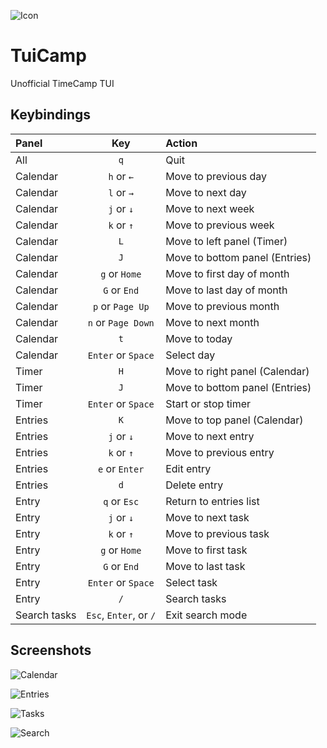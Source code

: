 ![Icon](https://github.com/user-attachments/assets/cbf3c65e-1a6e-44ee-ad5d-5b27b06c93cb)

# TuiCamp

Unofficial TimeCamp TUI

## Keybindings

| Panel        |          Key           | Action                         |
| :----------- | :--------------------: | :----------------------------- |
| All          |          `q`           | Quit                           |
| Calendar     |       `h` or `←`       | Move to previous day           |
| Calendar     |       `l` or `→`       | Move to next day               |
| Calendar     |       `j` or `↓`       | Move to next week              |
| Calendar     |       `k` or `↑`       | Move to previous week          |
| Calendar     |          `L`           | Move to left panel (Timer)     |
| Calendar     |          `J`           | Move to bottom panel (Entries) |
| Calendar     |     `g` or `Home`      | Move to first day of month     |
| Calendar     |      `G` or `End`      | Move to last day of month      |
| Calendar     |    `p` or `Page Up`    | Move to previous month         |
| Calendar     |   `n` or `Page Down`   | Move to next month             |
| Calendar     |          `t`           | Move to today                  |
| Calendar     |   `Enter` or `Space`   | Select day                     |
| Timer        |          `H`           | Move to right panel (Calendar) |
| Timer        |          `J`           | Move to bottom panel (Entries) |
| Timer        |   `Enter` or `Space`   | Start or stop timer            |
| Entries      |          `K`           | Move to top panel (Calendar)   |
| Entries      |       `j` or `↓`       | Move to next entry             |
| Entries      |       `k` or `↑`       | Move to previous entry         |
| Entries      |     `e` or `Enter`     | Edit entry                     |
| Entries      |          `d`           | Delete entry                   |
| Entry        |      `q` or `Esc`      | Return to entries list         |
| Entry        |       `j` or `↓`       | Move to next task              |
| Entry        |       `k` or `↑`       | Move to previous task          |
| Entry        |     `g` or `Home`      | Move to first task             |
| Entry        |      `G` or `End`      | Move to last task              |
| Entry        |   `Enter` or `Space`   | Select task                    |
| Entry        |          `/`           | Search tasks                   |
| Search tasks | `Esc`, `Enter`, or `/` | Exit search mode               |

## Screenshots

![Calendar](https://github.com/user-attachments/assets/2ac68a9a-4ae2-4a7a-8dd4-fcc4db1e032a)

![Entries](https://github.com/user-attachments/assets/282c72c8-d3ed-44a5-b22e-89b29db186f4)

![Tasks](https://github.com/user-attachments/assets/068fabab-ff5e-45b7-bdb0-c92fcd754a47)

![Search](https://github.com/user-attachments/assets/d7fde81c-0b27-4e29-81fa-e4703f573c34)
